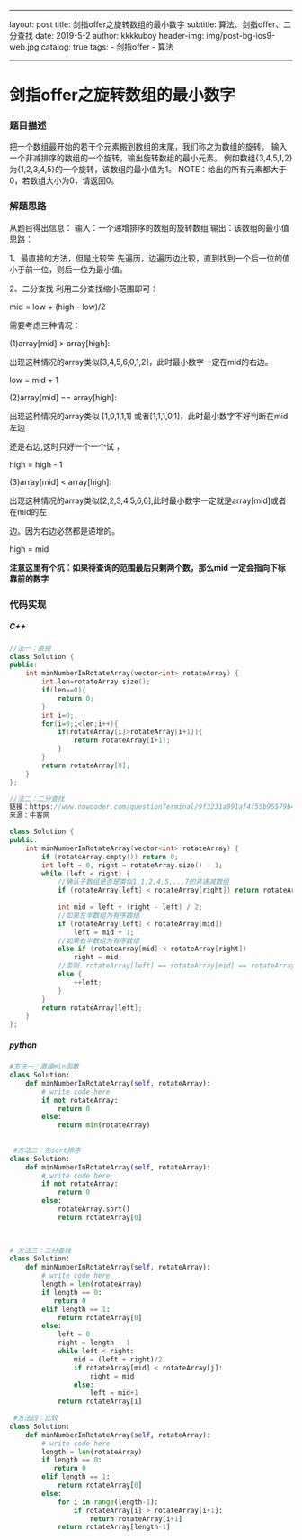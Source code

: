 

---
layout:     post
title:      剑指offer之旋转数组的最小数字
subtitle:   算法、剑指offer、二分查找
date:       2019-5-2
author:     kkkkuboy
header-img: img/post-bg-ios9-web.jpg
catalog: 	 true
tags:
    - 剑指offer
    - 算法
 
    
---

# 剑指offer之旋转数组的最小数字

### 题目描述

把一个数组最开始的若干个元素搬到数组的末尾，我们称之为数组的旋转。 输入一个非减排序的数组的一个旋转，输出旋转数组的最小元素。 例如数组{3,4,5,1,2}为{1,2,3,4,5}的一个旋转，该数组的最小值为1。 NOTE：给出的所有元素都大于0，若数组大小为0，请返回0。

### 解题思路

从题目得出信息：
输入：一个递增排序的数组的旋转数组
输出：该数组的最小值
思路：

1、最直接的方法，但是比较笨
先遍历，边遍历边比较，直到找到一个后一位的值小于前一位，则后一位为最小值。

2、二分查找
利用二分查找缩小范围即可：

mid = low + (high - low)/2 

  需要考虑三种情况： 

  (1)array[mid] > array[high]: 

  出现这种情况的array类似[3,4,5,6,0,1,2]，此时最小数字一定在mid的右边。 

  low = mid + 1 

  (2)array[mid] == array[high]: 

  出现这种情况的array类似 [1,0,1,1,1]   或者[1,1,1,0,1]，此时最小数字不好判断在mid左边 

  还是右边,这时只好一个一个试 ， 

  high = high - 1 

  (3)array[mid] < array[high]: 

  出现这种情况的array类似[2,2,3,4,5,6,6],此时最小数字一定就是array[mid]或者在mid的左 

  边。因为右边必然都是递增的。 

  high = mid 

  **注意这里有个坑：如果待查询的范围最后只剩两个数，那么mid** **一定会指向下标靠前的数字**

### 代码实现

##### C++

```C++
//法一：直接
class Solution {
public:
    int minNumberInRotateArray(vector<int> rotateArray) {
        int len=rotateArray.size();
        if(len==0){
            return 0;
        }
        int i=0;
        for(i=0;i<len;i++){
            if(rotateArray[i]>rotateArray[i+1]){
                return rotateArray[i+1];
            }
        }
        return rotateArray[0];
    }
};

//法二：二分查找
链接：https://www.nowcoder.com/questionTerminal/9f3231a991af4f55b95579b44b7a01ba
来源：牛客网

class Solution {
public:
    int minNumberInRotateArray(vector<int> rotateArray) {
        if (rotateArray.empty()) return 0;
        int left = 0, right = rotateArray.size() - 1;
        while (left < right) {
            //确认子数组是否是类似1,1,2,4,5,..,7的非递减数组
            if (rotateArray[left] < rotateArray[right]) return rotateArray[left];
             
            int mid = left + (right - left) / 2;
            //如果左半数组为有序数组
            if (rotateArray[left] < rotateArray[mid])
                left = mid + 1;
            //如果右半数组为有序数组
            else if (rotateArray[mid] < rotateArray[right])
                right = mid;
            //否则，rotateArray[left] == rotateArray[mid] == rotateArray[right]
            else {
                ++left;
            }
        }
        return rotateArray[left];
    }
};
```



##### python

```python
#方法一：直接min函数
class Solution:
    def minNumberInRotateArray(self, rotateArray):
        # write code here
        if not rotateArray:
            return 0
        else:
            return min(rotateArray)
        
        
 #方法二：先sort排序
class Solution:
    def minNumberInRotateArray(self, rotateArray):
        # write code here
        if not rotateArray:
            return 0
        else:
            rotateArray.sort()
            return rotateArray[0]

        
        
# 方法三：二分查找
class Solution:
    def minNumberInRotateArray(self, rotateArray):
        # write code here
        length = len(rotateArray)
        if length == 0:
           return 0
        elif length == 1:
            return rotateArray[0]
        else:
            left = 0
            right = length - 1
            while left < right:
                mid = (left + right)/2
                if rotateArray[mid] < rotateArray[j]:
                    right = mid
                else:
                    left = mid+1
            return rotateArray[i]
        
 #方法四：比较
class Solution:
    def minNumberInRotateArray(self, rotateArray):
        # write code here
        length = len(rotateArray)
        if length == 0:
           return 0
        elif length == 1:
            return rotateArray[0]
        else:
            for i in range(length-1):
                if rotateArray[i] > rotateArray[i+1]:
                    return rotateArray[i+1]
            return rotateArray[length-1]
        

```

